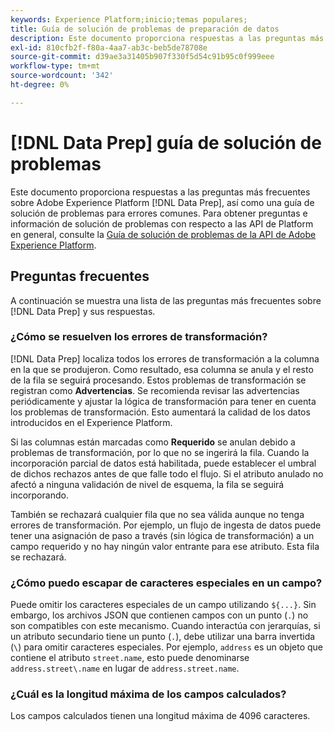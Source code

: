 ```yaml
---
keywords: Experience Platform;inicio;temas populares;
title: Guía de solución de problemas de preparación de datos
description: Este documento proporciona respuestas a las preguntas más frecuentes sobre la preparación de datos de Adobe Experience Platform.
exl-id: 810cfb2f-f80a-4aa7-ab3c-beb5de78708e
source-git-commit: d39ae3a31405b907f330f5d54c91b95c0f999eee
workflow-type: tm+mt
source-wordcount: '342'
ht-degree: 0%

---
```


# [!DNL Data Prep] guía de solución de problemas

Este documento proporciona respuestas a las preguntas más frecuentes sobre Adobe Experience Platform [!DNL Data Prep], así como una guía de solución de problemas para errores comunes. Para obtener preguntas e información de solución de problemas con respecto a las API de Platform en general, consulte la [Guía de solución de problemas de la API de Adobe Experience Platform](../landing/troubleshooting.md).

## Preguntas frecuentes

A continuación se muestra una lista de las preguntas más frecuentes sobre [!DNL Data Prep] y sus respuestas.

### ¿Cómo se resuelven los errores de transformación?

[!DNL Data Prep] localiza todos los errores de transformación a la columna en la que se produjeron. Como resultado, esa columna se anula y el resto de la fila se seguirá procesando. Estos problemas de transformación se registran como **Advertencias**. Se recomienda revisar las advertencias periódicamente y ajustar la lógica de transformación para tener en cuenta los problemas de transformación. Esto aumentará la calidad de los datos introducidos en el Experience Platform.

Si las columnas están marcadas como **Requerido** se anulan debido a problemas de transformación, por lo que no se ingerirá la fila. Cuando la incorporación parcial de datos está habilitada, puede establecer el umbral de dichos rechazos antes de que falle todo el flujo. Si el atributo anulado no afectó a ninguna validación de nivel de esquema, la fila se seguirá incorporando.

También se rechazará cualquier fila que no sea válida aunque no tenga errores de transformación. Por ejemplo, un flujo de ingesta de datos puede tener una asignación de paso a través (sin lógica de transformación) a un campo requerido y no hay ningún valor entrante para ese atributo. Esta fila se rechazará.

### ¿Cómo puedo escapar de caracteres especiales en un campo?

Puede omitir los caracteres especiales de un campo utilizando `${...}`. Sin embargo, los archivos JSON que contienen campos con un punto (`.`) no son compatibles con este mecanismo. Cuando interactúa con jerarquías, si un atributo secundario tiene un punto (`.`), debe utilizar una barra invertida (`\`) para omitir caracteres especiales. Por ejemplo, `address` es un objeto que contiene el atributo `street.name`, esto puede denominarse `address.street\.name` en lugar de `address.street.name`.

### ¿Cuál es la longitud máxima de los campos calculados?

Los campos calculados tienen una longitud máxima de 4096 caracteres.